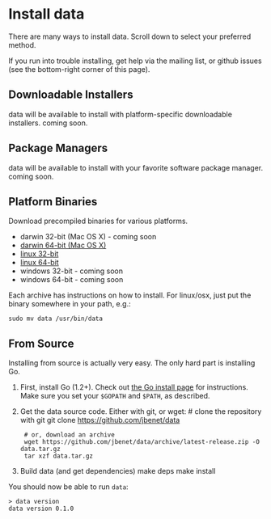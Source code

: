 <!-- title: Install data -->
<!-- description: How to install data -->


# Install data

There are many ways to install data. Scroll down to select your preferred method.

If you run into trouble installing, get help via the mailing list, or github issues (see the bottom-right corner of this page).

## Downloadable Installers

data will be available to install with platform-specific downloadable installers. coming soon.

## Package Managers

data will be available to install with your favorite software package manager. coming soon.

## Platform Binaries

Download precompiled binaries for various platforms.

- darwin 32-bit (Mac OS X) - coming soon
- [darwin 64-bit (Mac OS X)](https://github.com/jbenet/data/releases/download/v0.1.0/data-v0.1.0-darwin_amd64.tar.gz)
- [linux 32-bit](https://github.com/jbenet/data/releases/download/v0.1.0/data-v0.1.0-linux_386.tar.gz)
- [linux 64-bit](https://github.com/jbenet/data/releases/download/v0.1.0/data-v0.1.0-linux_amd64.tar.gz)
- windows 32-bit - coming soon
- windows 64-bit - coming soon

Each archive has instructions on how to install. For linux/osx, just put the binary somewhere in your path, e.g.:

    sudo mv data /usr/bin/data




## From Source

Installing from source is actually very easy. The only hard part is installing Go.

1. First, install Go (1.2+). Check out [the Go install page](http://golang.org/doc/install) for instructions.
   Make sure you set your `$GOPATH` and `$PATH`, as described.

2. Get the data source code. Either with git, or wget:
        # clone the repository with git
        git clone https://github.com/jbenet/data

        # or, download an archive
        wget https://github.com/jbenet/data/archive/latest-release.zip -O data.tar.gz
        tar xzf data.tar.gz

3. Build data (and get dependencies)
        make deps
        make install


You should now be able to run `data`:

    > data version
    data version 0.1.0
